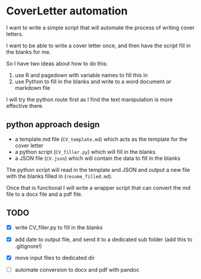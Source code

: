 
# CoverLetter automation

I want to write a simple script that will automate the process of writing cover letters.

I want to be able to write a cover letter once, and then have the script fill in the blanks for me.

So I have two ideas about how to do this:
1. use R and pagedown with variable names to fill this in
2. use Python to fill in the blanks and write to a word document or markdown file

I will try the python route first as I find the text manipulation is more effective there.

## python approach design

- a template.md file (`CV_template.md`) which acts as the template for the cover letter
- a python script (`CV_filler.py`) which will fill in the blanks
- a JSON file (`CV.json`) which will contain the data to fill in the blanks

The python script will read in the template and JSON and output a new file with the blanks filled in (`resume_filled.md`).

Once that is functional I will write a wrapper script that can convert the md file to a docx file and a pdf file.

## TODO

- [x] write CV_filler.py to fill in the blanks
- [x] add date to output file, and send it to a dedicated sub folder (add this to .gitignore!)
- [x] move input files to dedicated dir
- [ ] automate conversion to docx and pdf with pandoc


